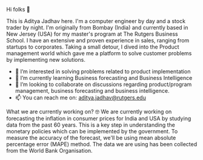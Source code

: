 Hi folks :vulcan_salute:

This is Aditya Jadhav here. I'm a computer engineer by day and a stock trader by night. I'm originally from Bombay (India) and currently based in New Jersey (USA) for my master's program at The Rutgers Business School. I have an extensive and proven experience in sales, ranging from startups to corporates. 
Taking a small detour, I dived into the Product management world which gave me a platform to solve customer problems by implementing new solutions.    

- 👀 I’m interested in solving problems related to product implementation
- 🌱 I’m currently learning Business forecasting and Business Intelligence
- 💞️ I’m looking to collaborate on discussions regarding product/program management, business forecasting and business intelligence.
- 📫 You can reach me on: aditya.jadhav@rutgers.edu

What we are currently working on? :nerd_face:
We are currently working on forecasting the inflation in consumer prices for India and USA by studying data from the past 60 years. This is a key step in understanding the monetary policies which can be implemented by the government.
To measure the accuracy of the forecast, we'll be using mean absolute percentage error (MAPE) method.
The data we are using has been collected from the World Bank Organisation.
